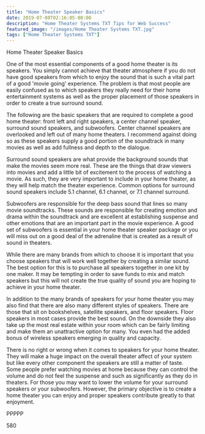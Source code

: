 ```yaml
---
title: "Home Theater Speaker Basics"
date: 2019-07-08T02:16:05-08:00
description: "Home Theater Systems TXT Tips for Web Success"
featured_image: "/images/Home Theater Systems TXT.jpg"
tags: ["Home Theater Systems TXT"]
---
```


Home Theater Speaker Basics

One of the most essential components of a good home theater is its speakers. You simply cannot achieve that theater atmosphere if you do not have good speakers from which to enjoy the sound that is such a vital part of a good 'movie going' experience. The problem is that most people are easily confused as to which speakers they really need for their home entertainment systems as well as the proper placement of those speakers in order to create a true surround sound. 

The following are the basic speakers that are required to complete a good home theater: front left and right speakers, a center channel speaker, surround sound speakers, and subwoofers. Center channel speakers are overlooked and left out of many home theaters. I recommend against doing so as these speakers supply a good portion of the soundtrack in many movies as well as add fullness and depth to the dialogue. 

Surround sound speakers are what provide the background sounds that make the movies seem more real. These are the things that draw viewers into movies and add a little bit of excitement to the process of watching a movie. As such, they are very important to include in your home theater, as they will help match the theater experience. Common options for surround sound speakers include 5.1 channel, 6.1 channel, or 7.1 channel surround.

Subwoofers are responsible for the deep bass sound that lines so many movie soundtracks. These sounds are responsible for creating emotion and drama within the soundtrack and are excellent at establishing suspense and other emotions that are an important part in the movie experience. A good set of subwoofers is essential in your home theater speaker package or you will miss out on a good deal of the adrenaline that is created as a result of sound in theaters. 

While there are many brands from which to choose it is important that you choose speakers that will work well together by creating a similar sound. The best option for this is to purchase all speakers together in one kit by one maker. It may be tempting in order to save funds to mix and match speakers but this will not create the true quality of sound you are hoping to achieve in your home theater. 

In addition to the many brands of speakers for your home theater you may also find that there are also many different styles of speakers. There are those that sit on bookshelves, satellite speakers, and floor speakers. Floor speakers in most cases provide the best sound. On the downside they also take up the most real estate within your room which can be fairly limiting and make them an unattractive option for many. You even had the added bonus of wireless speakers emerging in quality and capacity. 

There is no right or wrong when it comes to speakers for your home theater. They will make a huge impact on the overall theater affect of your system but like every other component the speakers are still a matter of taste. Some people prefer watching movies at home because they can control the volume and do not feel the suspense and such as significantly as they do in theaters. For those you may want to lower the volume for your surround speakers or your subwoofers. However, the primary objective is to create a home theater you can enjoy and proper speakers contribute greatly to that enjoyment.

PPPPP

580

